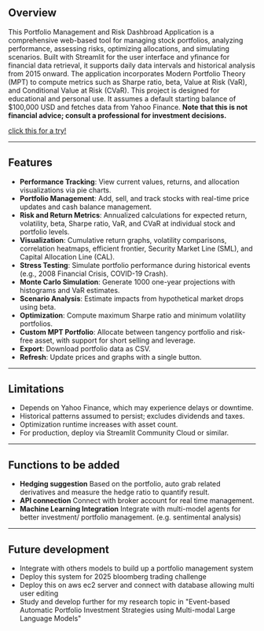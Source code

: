 ## Overview
This Portfolio Management and Risk Dashbroad Application is a comprehensive web-based tool for managing stock portfolios, analyzing performance, assessing risks, optimizing allocations, and simulating scenarios. Built with Streamlit for the user interface and yfinance for financial data retrieval, it supports daily data intervals and historical analysis from 2015 onward. The application incorporates Modern Portfolio Theory (MPT) to compute metrics such as Sharpe ratio, beta, Value at Risk (VaR), and Conditional Value at Risk (CVaR).
This project is designed for educational and personal use. It assumes a default starting balance of $100,000 USD and fetches data from Yahoo Finance. **Note that this is not financial advice; consult a professional for investment decisions.**

[click this for a try!]()

---
## Features
- **Performance Tracking**: View current values, returns, and allocation visualizations via pie charts.
- **Portfolio Management**: Add, sell, and track stocks with real-time price updates and cash balance management.
- **Risk and Return Metrics**: Annualized calculations for expected return, volatility, beta, Sharpe ratio, VaR, and CVaR at individual stock and portfolio levels.
- **Visualization**: Cumulative return graphs, volatility comparisons, correlation heatmaps, efficient frontier, Security Market Line (SML), and Capital Allocation Line (CAL).
- **Stress Testing**: Simulate portfolio performance during historical events (e.g., 2008 Financial Crisis, COVID-19 Crash).
- **Monte Carlo Simulation**: Generate 1000 one-year projections with histograms and VaR estimates.
- **Scenario Analysis**: Estimate impacts from hypothetical market drops using beta.
- **Optimization**: Compute maximum Sharpe ratio and minimum volatility portfolios.
- **Custom MPT Portfolio**: Allocate between tangency portfolio and risk-free asset, with support for short selling and leverage.
- **Export**: Download portfolio data as CSV.
- **Refresh**: Update prices and graphs with a single button.

---
## Limitations
- Depends on Yahoo Finance, which may experience delays or downtime.
- Historical patterns assumed to persist; excludes dividends and taxes.
- Optimization runtime increases with asset count.
- For production, deploy via Streamlit Community Cloud or similar.
---
## Functions to be added
- **Hedging suggestion** Based on the portfolio, auto grab related derivatives and measure the hedge ratio to quantify result.
- **API connection** Connect with broker account for real time management.
- **Machine Learning Integration** Integrate with multi-model agents for better investment/ portfolio management. (e.g. sentimental analysis)

---
## Future development
- Integrate with others models to build up a portfolio management system
- Deploy this system for 2025 bloomberg trading challenge
- Deploy this on aws ec2 server and connect with database allowing multi user editing
- Study and develop further for my research topic in "Event-based Automatic Portfolio Investment Strategies using Multi-modal Large Language Models"
